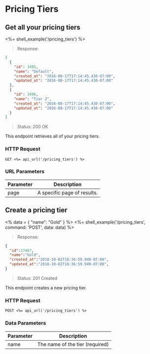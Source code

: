 # Pricing Tiers

## Get all your pricing tiers

<%= shell_example('/pricing_tiers') %>

> Response:

```json
[
  {
    "id": 3495,
    "name": "Default",
    "created_at": "2016-08-17T17:14:45.430-07:00",
    "updated_at": "2016-08-17T17:14:45.430-07:00"
  },
  {
    "id": 3496,
    "name": "Tier 2",
    "created_at": "2016-08-17T17:14:45.430-07:00",
    "updated_at": "2016-08-17T17:14:45.430-07:00"
  }
]
```

> Status: 200 OK

This endpoint retrieves all of your pricing tiers.

### HTTP Request

`GET <%= api_url('/pricing_tiers') %>`

### URL Parameters

Parameter | Description
--------- | -----------
page | A specific page of results.


## Create a pricing tier
<%
  data =
    {
      "name": "Gold"
    }
%>
<%= shell_example('/pricing_tiers', command: 'POST', data: data) %>

> Response:

```json
{
  "id":17487,
  "name":"Gold",
  "created_at":"2018-10-02T18:36:59.949-07:00",
  "updated_at":"2018-10-02T18:36:59.949-07:00",
}
```

> Status: 201 Created

This endpoint creates a new pricing tier.

### HTTP Request

`POST <%= api_url('/pricing_tiers') %>`

### Data Parameters

Parameter | Description
--------- | -----------
name | The name of the tier (required)
